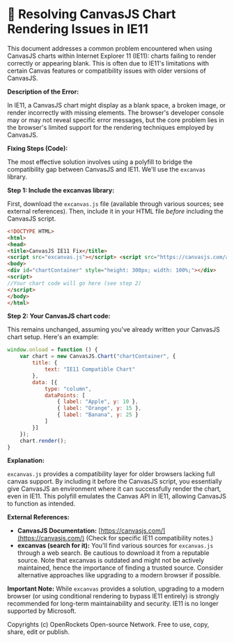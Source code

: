 # 🐞 Resolving CanvasJS Chart Rendering Issues in IE11


This document addresses a common problem encountered when using CanvasJS charts within Internet Explorer 11 (IE11):  charts failing to render correctly or appearing blank.  This is often due to IE11's limitations with certain Canvas features or compatibility issues with older versions of CanvasJS.

**Description of the Error:**

In IE11, a CanvasJS chart might display as a blank space, a broken image, or render incorrectly with missing elements. The browser's developer console may or may not reveal specific error messages, but the core problem lies in the browser's limited support for the rendering techniques employed by CanvasJS.

**Fixing Steps (Code):**

The most effective solution involves using a polyfill to bridge the compatibility gap between CanvasJS and IE11.  We'll use the `excanvas` library.

**Step 1: Include the excanvas library:**

First, download the `excanvas.js` file (available through various sources; see external references). Then, include it in your HTML file *before* including the CanvasJS script.


```html
<!DOCTYPE HTML>
<html>
<head>
<title>CanvasJS IE11 Fix</title>
<script src="excanvas.js"></script> <script src="https://canvasjs.com/assets/script/canvasjs.min.js"></script> </head>
<body>
<div id="chartContainer" style="height: 300px; width: 100%;"></div>
<script>
//Your chart code will go here (see step 2)
</script>
</body>
</html>
```

**Step 2:  Your CanvasJS chart code:**

This remains unchanged, assuming you've already written your CanvasJS chart setup. Here's an example:


```javascript
window.onload = function () {
    var chart = new CanvasJS.Chart("chartContainer", {
        title: {
            text: "IE11 Compatible Chart"
        },
        data: [{
            type: "column",
            dataPoints: [
                { label: "Apple", y: 10 },
                { label: "Orange", y: 15 },
                { label: "Banana", y: 25 }
            ]
        }]
    });
    chart.render();
}
```

**Explanation:**

`excanvas.js` provides a compatibility layer for older browsers lacking full canvas support.  By including it before the CanvasJS script, you essentially give CanvasJS an environment where it can successfully render the chart, even in IE11.  This polyfill emulates the Canvas API in IE11, allowing CanvasJS to function as intended.

**External References:**

* **CanvasJS Documentation:** [https://canvasjs.com/](https://canvasjs.com/)  (Check for specific IE11 compatibility notes.)
* **excanvas (search for it):**  You'll find various sources for `excanvas.js` through a web search. Be cautious to download it from a reputable source.  Note that excanvas is outdated and might not be actively maintained, hence the importance of finding a trusted source.  Consider alternative approaches like upgrading to a modern browser if possible.

**Important Note:** While `excanvas` provides a solution, upgrading to a modern browser (or using conditional rendering to bypass IE11 entirely) is strongly recommended for long-term maintainability and security.  IE11 is no longer supported by Microsoft.

Copyrights (c) OpenRockets Open-source Network. Free to use, copy, share, edit or publish.

